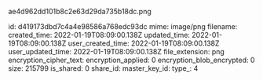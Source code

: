 ae4d962dd101b8c2e63d29da735b18dc.png

id: d419173dbd7c4a4e98586a768edc93dc
mime: image/png
filename: 
created_time: 2022-01-19T08:09:00.138Z
updated_time: 2022-01-19T08:09:00.138Z
user_created_time: 2022-01-19T08:09:00.138Z
user_updated_time: 2022-01-19T08:09:00.138Z
file_extension: png
encryption_cipher_text: 
encryption_applied: 0
encryption_blob_encrypted: 0
size: 215799
is_shared: 0
share_id: 
master_key_id: 
type_: 4